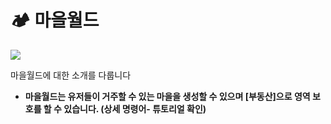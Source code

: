 # 🏕️ 마을월드

![](../../.gitbook/assets/2022-07-04\_02.14.01.png)

마을월드에 대한 소개를 다룹니다&#x20;

* **마을월드는 유저들이 거주할 수 있는 마을을 생성할 수 있으며  \[부동산]으로 영역 보호를 할 수 있습니다. (상세 명령어- 튜토리얼 확인)**
